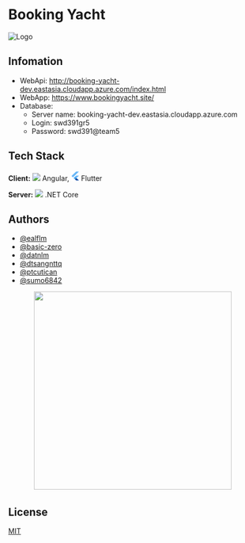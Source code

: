 
# Booking Yacht

![Logo](https://github.com/ealflm/tools/blob/main/Booking%20Yacht.png?raw=true)

## Infomation

- WebApi: http://booking-yacht-dev.eastasia.cloudapp.azure.com/index.html
- WebApp: https://www.bookingyacht.site/
- Database: 
    + Server name: booking-yacht-dev.eastasia.cloudapp.azure.com
    + Login: swd391gr5
    + Password: swd391@team5


## Tech Stack

**Client:**  <img src="https://avatars.githubusercontent.com/u/139426?s=200&v=4" height="20"> Angular, <img src="https://raw.githubusercontent.com/dnfield/flutter_svg/7d374d7107561cbd906d7c0ca26fef02cc01e7c8/example/assets/flutter_logo.svg?sanitize=true" height="20"> Flutter

**Server:** <img src="https://github.com/ealflm/tools/blob/main/dot-net-core-7.png?raw=true" height="20"> .NET Core

  
## Authors

- [@ealflm](https://www.github.com/ealflm)
- [@basic-zero](https://www.github.com/basic-zero)
- [@datnlm](https://www.github.com/datnlm)
- [@dtsangnttq](https://www.github.com/dtsangnttq)
- [@ptcutican](https://www.github.com/ptcutican)
- [@sumo6842](https://www.github.com/sumo6842)

<p align="center">
<img src="https://octodex.github.com/images/surftocat.png" width="400" height="400">
</p>
  
## License

[MIT](https://choosealicense.com/licenses/mit/)

  
